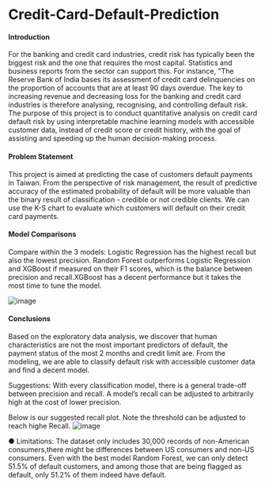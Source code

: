 # Credit-Card-Default-Prediction

#### Introduction

For the banking and credit card industries, credit risk has typically been the biggest risk and the one that requires the most capital. Statistics and business reports from the sector can support this. For instance, "The Reserve Bank of India bases its assessment of credit card delinquencies on the proportion of accounts that are at least 90 days overdue. The key to increasing revenue and decreasing loss for the banking and credit card industries is therefore analysing, recognising, and controlling default risk.
The purpose of this project is to conduct quantitative analysis on credit card default risk by using interpretable machine learning models with accessible customer data, instead of credit score or credit history, with the goal of assisting and speeding up the human decision-making process.

#### Problem Statement

This project is aimed at predicting the case of customers default payments in Taiwan. From the perspective of risk management, the result of predictive accuracy of the estimated probability of default will be more valuable than the binary result of classification - credible or not credible clients. We can use the K-S chart to evaluate which customers will default on their credit card payments.

#### Model Comparisons

Compare within the 3 models: Logistic Regression has the highest recall but also the lowest precision. Random Forest outperforms Logistic Regression and XGBoost if
measured on their F1 scores, which is the balance between precision and recall.XGBoost has a decent performance but it takes the most time to tune the model.

![image](https://user-images.githubusercontent.com/78267410/223168618-548d0b9d-dc6c-452f-b75c-2bf10b6f79e7.png)

#### Conclusions

Based on the exploratory data analysis, we discover that human characteristics are not the most important predictors of default, the payment status of the most 2 months and credit limit are. From the modeling, we are able to classify default risk with accessible customer data and find a decent model.

 Suggestions: With every classification model, there is a general trade-off between precision and recall. A model’s recall can be adjusted to arbitrarily high at the cost of lower precision. 

Below is our suggested recall plot. Note the threshold can be adjusted to reach highe Recall.
![image](https://user-images.githubusercontent.com/78267410/223169276-9a1f846f-b6e2-4fe8-aaa3-ac3fe5b7e20a.png)

● Limitations: The dataset only includes 30,000 records of non-American consumers,there might be differences between US consumers and non-US consumers. Even with
the best model Random Forest, we can only detect 51.5% of default customers, and among those that are being flagged as default, only 51.2% of them indeed have default.


